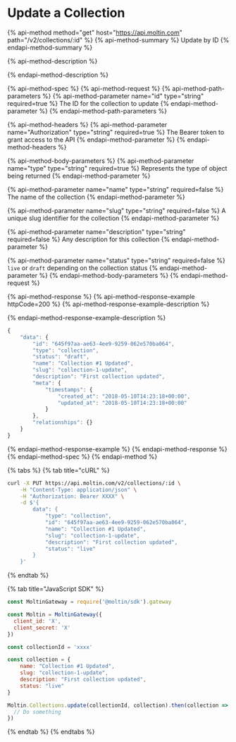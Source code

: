 # Update a Collection

{% api-method method="get" host="https://api.moltin.com" path="/v2/collections/:id" %}
{% api-method-summary %}
Update by ID
{% endapi-method-summary %}

{% api-method-description %}

{% endapi-method-description %}

{% api-method-spec %}
{% api-method-request %}
{% api-method-path-parameters %}
{% api-method-parameter name="id" type="string" required=true %}
The ID for the collection to update
{% endapi-method-parameter %}
{% endapi-method-path-parameters %}

{% api-method-headers %}
{% api-method-parameter name="Authorization" type="string" required=true %}
The Bearer token to grant access to the API
{% endapi-method-parameter %}
{% endapi-method-headers %}

{% api-method-body-parameters %}
{% api-method-parameter name="type" type="string" required=true %}
Represents the type of object being returned
{% endapi-method-parameter %}

{% api-method-parameter name="name" type="string" required=false %}
The name of the collection
{% endapi-method-parameter %}

{% api-method-parameter name="slug" type="string" required=false %}
A unique slug identifier for the collection
{% endapi-method-parameter %}

{% api-method-parameter name="description" type="string" required=false %}
Any description for this collection
{% endapi-method-parameter %}

{% api-method-parameter name="status" type="string" required=false %}
`live` or `draft` depending on the collection status
{% endapi-method-parameter %}
{% endapi-method-body-parameters %}
{% endapi-method-request %}

{% api-method-response %}
{% api-method-response-example httpCode=200 %}
{% api-method-response-example-description %}

{% endapi-method-response-example-description %}

```javascript
{
    "data": {
        "id": "645f97aa-ae63-4ee9-9259-062e570ba064",
        "type": "collection",
        "status": "draft",
        "name": "Collection #1 Updated",
        "slug": "collection-1-update",
        "description": "First collection updated",
        "meta": {
            "timestamps": {
                "created_at": "2018-05-10T14:23:18+00:00",
                "updated_at": "2018-05-10T14:23:18+00:00"
            }
        },
        "relationships": {}
    }
}
```
{% endapi-method-response-example %}
{% endapi-method-response %}
{% endapi-method-spec %}
{% endapi-method %}

{% tabs %}
{% tab title="cURL" %}
```bash
curl -X PUT https://api.moltin.com/v2/collections/:id \
    -H "Content-Type: application/json" \
    -H "Authorization: Bearer XXXX" \
    -d $'{
        data": {
            "type": "collection",
            "id": "645f97aa-ae63-4ee9-9259-062e570ba064",
            "name": "Collection #1 Updated",
            "slug": "collection-1-update",
            "description": "First collection updated",
            "status": "live"
        }
    }'
```
{% endtab %}

{% tab title="JavaScript SDK" %}
```javascript
const MoltinGateway = require('@moltin/sdk').gateway

const Moltin = MoltinGateway({
  client_id: 'X',
  client_secret: 'X'
})

const collectionId = 'xxxx'

const collection = {
    name: "Collection #1 Updated",
    slug: "collection-1-update",
    description: "First collection updated",
    status: "live"
}

Moltin.Collections.update(collectionId, collection).then(collection => {
  // Do something
})
```
{% endtab %}
{% endtabs %}


